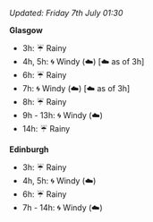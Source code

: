 *Updated: Friday 7th July 01:30*

**Glasgow**

* 3h: :umbrella: Rainy
* 4h, 5h: :cyclone: Windy (:cloud:) [:cloud: as of 3h]
* 6h: :umbrella: Rainy
* 7h: :cyclone: Windy (:cloud:) [:cloud: as of 3h]
* 8h: :umbrella: Rainy
* 9h - 13h: :cyclone: Windy (:cloud:)
* 14h: :umbrella: Rainy

**Edinburgh**

* 3h: :umbrella: Rainy
* 4h, 5h: :cyclone: Windy (:cloud:)
* 6h: :umbrella: Rainy
* 7h - 14h: :cyclone: Windy (:cloud:)
